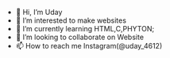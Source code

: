 - 👋 Hi, I’m Uday
- 👀 I’m interested to make websites
- 🌱 I’m currently learning HTML,C,PHYTON;
- 💞️ I’m looking to collaborate on Website
- 📫 How to reach me Instagram(@uday_4612)

<!---
uday4612/uday4612 is a ✨ special ✨ repository because its `README.md` (this file) appears on your GitHub profile.
You can click the Preview link to take a look at your changes.
--->

